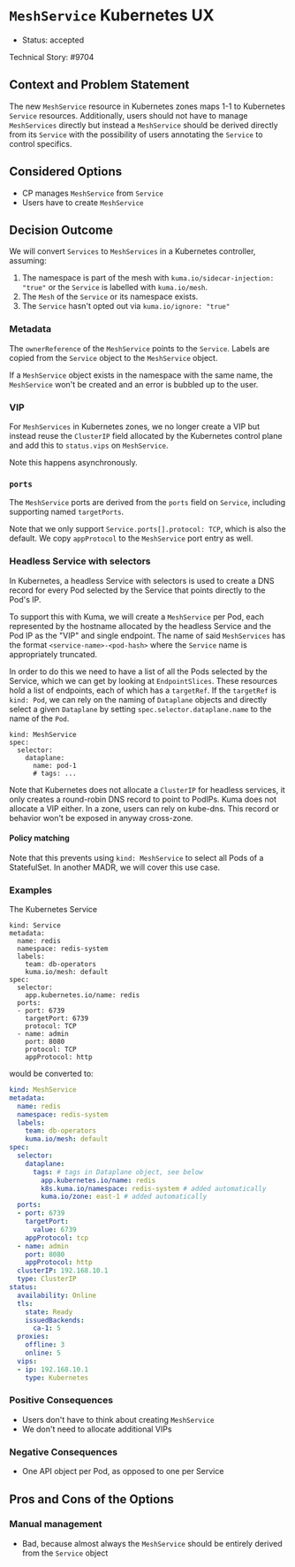 # `MeshService` Kubernetes UX

* Status: accepted

Technical Story: #9704

## Context and Problem Statement

The new `MeshService` resource in Kubernetes zones maps 1-1 to Kubernetes
`Service` resources. Additionally, users should not have to manage
`MeshServices` directly but instead a `MeshService` should be derived directly
from its `Service` with the possibility of users annotating the `Service`
to control specifics.

## Considered Options

* CP manages `MeshService` from `Service`
* Users have to create `MeshService`

## Decision Outcome

We will convert `Services` to `MeshServices` in a Kubernetes controller,
assuming:

1. The namespace is part of the mesh with `kuma.io/sidecar-injection: "true"`
  or the `Service` is labelled with `kuma.io/mesh`.
1. The `Mesh` of the `Service` or its namespace exists.
1. The `Service` hasn't opted out via `kuma.io/ignore: "true"`

### Metadata

The `ownerReference` of the `MeshService` points to the `Service`.
Labels are copied from the `Service` object to the `MeshService` object.

If a `MeshService` object exists in the namespace with the same name, the
`MeshService` won't be created and an error is bubbled up to the user.

### VIP

For `MeshServices` in Kubernetes zones, we no longer create a VIP but instead
reuse the `ClusterIP` field allocated by the Kubernetes control plane and add
this to `status.vips` on `MeshService`.

Note this happens asynchronously.

### `ports`

The `MeshService` ports are derived from the `ports` field on `Service`,
including supporting named `targetPorts`.

Note that we only support `Service.ports[].protocol: TCP`, which is also the
default. We copy `appProtocol` to the `MeshService` port entry as well.

### Headless Service with selectors

In Kubernetes, a headless Service with selectors is used to create a DNS record
for every Pod selected by the Service that points directly to the Pod's IP.

To support this with Kuma, we will create a `MeshService` per Pod, each
represented by the hostname allocated by the headless Service and the Pod
IP as the "VIP" and single endpoint.
The name of said `MeshServices` has the format `<service-name>-<pod-hash>`
where the `Service` name is appropriately truncated.

In order to do this we need to have a list of all the Pods selected by the
Service, which we can get by looking at `EndpointSlices`. These resources hold a
list of endpoints, each of which has a `targetRef`. If the `targetRef` is `kind:
Pod`, we can rely on the naming of `Dataplane` objects and directly select a
given `Dataplane` by setting `spec.selector.dataplane.name` to the name of the
`Pod`.

```
kind: MeshService
spec:
  selector:
    dataplane:
      name: pod-1
      # tags: ...
```

Note that Kubernetes does not allocate a `ClusterIP` for headless services, it
only creates a round-robin DNS record to point to PodIPs. Kuma does not
allocate a VIP either. In a zone, users can rely on kube-dns. This record or
behavior won't be exposed in anyway cross-zone.

#### Policy matching

Note that this prevents using `kind: MeshService` to select all Pods of a
StatefulSet. In another MADR, we will cover this use case.

### Examples

The Kubernetes Service

```
kind: Service
metadata:
  name: redis
  namespace: redis-system
  labels:
    team: db-operators
    kuma.io/mesh: default
spec:
  selector:
    app.kubernetes.io/name: redis
  ports:
  - port: 6739
    targetPort: 6739
    protocol: TCP
  - name: admin
    port: 8080
    protocol: TCP
    appProtocol: http
```

would be converted to:

```yaml
kind: MeshService
metadata:
  name: redis
  namespace: redis-system
  labels:
    team: db-operators
    kuma.io/mesh: default
spec:
  selector:
    dataplane:
      tags: # tags in Dataplane object, see below
        app.kubernetes.io/name: redis
        k8s.kuma.io/namespace: redis-system # added automatically
        kuma.io/zone: east-1 # added automatically
  ports:
  - port: 6739
    targetPort:
      value: 6739
    appProtocol: tcp
  - name: admin
    port: 8080
    appProtocol: http
  clusterIP: 192.168.10.1
  type: ClusterIP
status:
  availability: Online
  tls:
    state: Ready
    issuedBackends:
      ca-1: 5
  proxies:
    offline: 3
    online: 5
  vips:
  - ip: 192.168.10.1
    type: Kubernetes
```

### Positive Consequences

* Users don't have to think about creating `MeshService`
* We don't need to allocate additional VIPs

### Negative Consequences

* One API object per Pod, as opposed to one per Service

## Pros and Cons of the Options

### Manual management

* Bad, because almost always the `MeshService` should be entirely derived from
  the `Service` object
